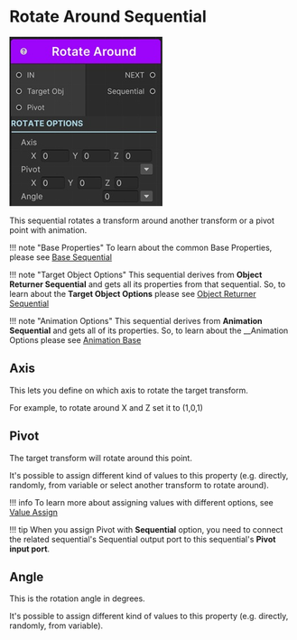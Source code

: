 # Rotate Around Sequential

![Rotate Around Sequential](../../img/sequential_rotatearound.jpg)

This sequential rotates a transform around another transform or a pivot point with animation.

!!! note "Base Properties"
    To learn about the common Base Properties, please see [Base Sequential](../sequential_base.md)

!!! note "Target Object Options"
    This sequential derives from __Object Returner Sequential__ and gets all its properties from that sequential. So, to learn about the __Target Object Options__ please see [Object Returner Sequential](../sequentialobjectreturner/index.md)

!!! note "Animation Options"
    This sequential derives from __Animation Sequential__ and gets all of its properties. So, to learn about the __Animation Options please see [Animation Base](index.md)
    
## Axis

This lets you define on which axis to rotate the target transform.

For example, to rotate around X and Z set it to (1,0,1)

## Pivot

The target transform will rotate around this point.

It's possible to assign different kind of values to this property (e.g. directly, randomly, from variable or select another transform to rotate around).

!!! info
    To learn more about assigning values with different options, see [Value Assign](../../valueassign.md)

!!! tip
    When you assign Pivot with __Sequential__ option, you need to connect the related sequential's Sequential output port to this sequential's __Pivot input port__.

## Angle

This is the rotation angle in degrees.

It's possible to assign different kind of values to this property (e.g. directly, randomly, from variable).
